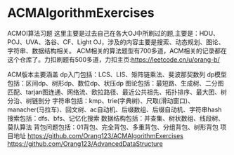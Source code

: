 # ACMAlgorithmExercises
ACMOI算法习题
这里主要是过去自己在各大OJ中所刷过的题,主要是：HDU、POJ、UVA、洛谷、CF、Light OJ，涉及的内容主要是搜索、动态规划、图论、字符串、数据结构相关。
ACM相关的算法题型有700多道，ACM相关的记录都在这个仓库了。力扣刷题有500多道，力扣主页:https://leetcode.cn/u/orang-b/

ACM版本主要涵盖
dp入门包括：LCS、LIS、矩阵链乘法、斐波那契数列
dp模型包括：区间dp、树形dp、数位dp、状压dp
图论包括：最短路、生成树、二分图匹配、tarjan图连通、网络流、欧拉路径、最近公共祖先、拓扑排序、最大团、树分治、树链剖分
字符串包括：kmp、trie(字典树)、尺取(滑动窗口)、manacher(马拉车)、回文树、ac自动机、后缀数组、后缀自动机、字符串hash
搜索包括：dfs、bfs、记忆化搜索
数据结构包括：并查集、树状数组、线段树、莫队算法
背包问题包括：01背包、完全背包、多重背包、分组背包、树形背包
项目地址 https://github.com/Orang123/ACMAlgorithmExercises https://github.com/Orang123/AdvancedDataStructure
